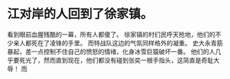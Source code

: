 # 江对岸的人回到了徐家镇。
看到眼前血腥残酷的一幕，所有人都傻了。
徐家镇的村们民呼天抢地，他们的不少亲人都死在了凌锋的手里。
而特战队这边的气氛同样格外的凝重。
史大永青筋暴起，差一点控制不住自己的愤怒的情绪，化身冰雪巨猿破坏一番。
他们的人几乎要死光了，然而直到现在，他们都没有碰到张奕一根手指头，这简直是奇耻大辱！
而

